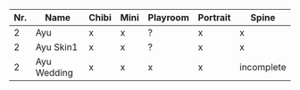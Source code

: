 | Nr. | Name        | Chibi | Mini | Playroom | Portrait | Spine      |
| --- | ----------- | ----- | ---- | -------- | -------- | ---------- |
| 2   | Ayu         | x     | x    | ?        | x        | x          |
| 2   | Ayu Skin1   | x     | x    | ?        | x        | x          |
| 2   | Ayu Wedding | x     | x    | x        | x        | incomplete |
